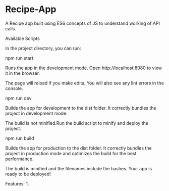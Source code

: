 # Recipe-App
A Recipe app built using ES6 concepts of JS to understand working of API calls. 

Available Scripts

In the project directory, you can run:

npm run start

Runs the app in the development mode.
Open http://localhost:8080 to view it in the browser.

The page will reload if you make edits.
You will also see any lint errors in the console.

npm run dev

Builds the app for development to the dist folder.
It correctly bundles the project in development mode.

The build is not  minified.Run the build script to minify and deploy the project.

npm run build

Builds the app for production to the dist folder.
It correctly bundles the project in production mode and optimizes the build for the best performance.

The build is minified and the filenames include the hashes.
Your app is ready to be deployed!


Features:
1.


